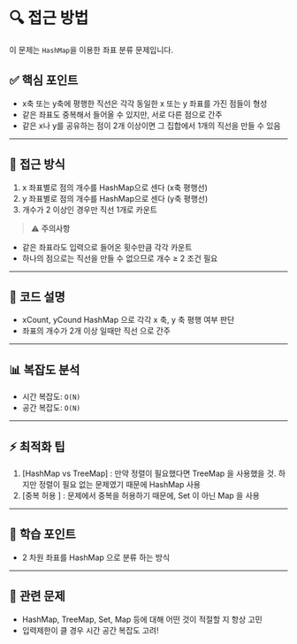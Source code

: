 # 🔍 접근 방법

이 문제는 `HashMap`을 이용한 좌표 분류 문제입니다.

## ✅ 핵심 포인트

- x축 또는 y축에 평행한 직선은 각각 동일한 x 또는 y 좌표를 가진 점들이 형성
- 같은 좌표도 중복해서 들어올 수 있지만, 서로 다른 점으로 간주
- 같은 x나 y를 공유하는 점이 2개 이상이면 그 집합에서 1개의 직선을 만들 수 있음

---

## 🚀 접근 방식

1. x 좌표별로 점의 개수를 HashMap으로 센다 (x축 평행선)
2. y 좌표별로 점의 개수를 HashMap으로 센다 (y축 평행선)
3. 개수가 2 이상인 경우만 직선 1개로 카운트

> ⚠️ **주의사항**
- 같은 좌표라도 입력으로 들어온 횟수만큼 각각 카운트
- 하나의 점으로는 직선을 만들 수 없으므로 개수 ≥ 2 조건 필요

---

## 📝 코드 설명

- xCount, yCound HashMap 으로 각각 x 축, y 축 평행 여부 판단
- 좌표의 개수가 2개 이상 일때만 직선 으로 간주

---

## 📊 복잡도 분석

- 시간 복잡도: `O(N)`
- 공간 복잡도: `O(N)`


---

## ⚡ 최적화 팁

1. [HashMap vs TreeMap] : 만약 정렬이 필요했다면 TreeMap 을 사용했을 것. 하지만 정렬이 필요 없는 문제였기 때문에 HashMap 사용
2. [중복 허용 ] : 문제에서 중복을 허용하기 때문에, Set 이 아닌 Map 을 사용

---

## 🎯 학습 포인트

- 2 차원 좌표를 HashMap 으로 분류 하는 방식

---

## 🔗 관련 문제

- HashMap, TreeMap, Set, Map 등에 대해 어떤 것이 적절할 지 항상 고민
- 입력제한이 클 경우 시간 공간 복잡도 고려!
